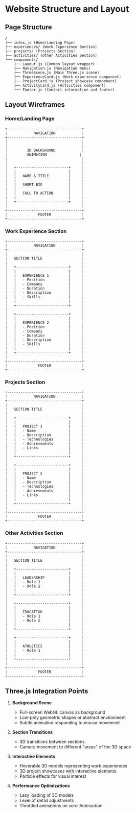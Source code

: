 # Website Structure and Layout

## Page Structure
```
/
├── index.js (Home/Landing Page)
├── experiences/ (Work Experience Section)
├── projects/ (Projects Section)
├── activities/ (Other Activities Section)
└── components/
    ├── Layout.js (Common layout wrapper)
    ├── Navigation.js (Navigation menu)
    ├── ThreeScene.js (Main Three.js scene)
    ├── ExperienceCard.js (Work experience component)
    ├── ProjectCard.js (Project showcase component)
    ├── ActivityCard.js (Activities component)
    └── Footer.js (Contact information and footer)
```

## Layout Wireframes

### Home/Landing Page
```
+----------------------------------+
|            NAVIGATION            |
+----------------------------------+
|                                  |
|                                  |
|         3D BACKGROUND            |
|         ANIMATION               |
|                                  |
|                                  |
|   +------------------------+     |
|   |                        |     |
|   |   NAME & TITLE         |     |
|   |                        |     |
|   |   SHORT BIO            |     |
|   |                        |     |
|   |   CALL TO ACTION       |     |
|   |                        |     |
|   +------------------------+     |
|                                  |
+----------------------------------+
|              FOOTER              |
+----------------------------------+
```

### Work Experience Section
```
+----------------------------------+
|            NAVIGATION            |
+----------------------------------+
|                                  |
|   SECTION TITLE                  |
|                                  |
|   +------------------------+     |
|   |                        |     |
|   |   EXPERIENCE 1         |     |
|   |   - Position           |     |
|   |   - Company            |     |
|   |   - Duration           |     |
|   |   - Description        |     |
|   |   - Skills             |     |
|   |                        |     |
|   +------------------------+     |
|                                  |
|   +------------------------+     |
|   |                        |     |
|   |   EXPERIENCE 2         |     |
|   |   - Position           |     |
|   |   - Company            |     |
|   |   - Duration           |     |
|   |   - Description        |     |
|   |   - Skills             |     |
|   |                        |     |
|   +------------------------+     |
|                                  |
+----------------------------------+
|              FOOTER              |
+----------------------------------+
```

### Projects Section
```
+----------------------------------+
|            NAVIGATION            |
+----------------------------------+
|                                  |
|   SECTION TITLE                  |
|                                  |
|   +------------------------+     |
|   |                        |     |
|   |   PROJECT 1            |     |
|   |   - Name               |     |
|   |   - Description        |     |
|   |   - Technologies       |     |
|   |   - Achievements       |     |
|   |   - Links              |     |
|   |                        |     |
|   +------------------------+     |
|                                  |
|   +------------------------+     |
|   |                        |     |
|   |   PROJECT 2            |     |
|   |   - Name               |     |
|   |   - Description        |     |
|   |   - Technologies       |     |
|   |   - Achievements       |     |
|   |   - Links              |     |
|   |                        |     |
|   +------------------------+     |
|                                  |
+----------------------------------+
|              FOOTER              |
+----------------------------------+
```

### Other Activities Section
```
+----------------------------------+
|            NAVIGATION            |
+----------------------------------+
|                                  |
|   SECTION TITLE                  |
|                                  |
|   +------------------------+     |
|   |                        |     |
|   |   LEADERSHIP           |     |
|   |   - Role 1             |     |
|   |   - Role 2             |     |
|   |                        |     |
|   +------------------------+     |
|                                  |
|   +------------------------+     |
|   |                        |     |
|   |   EDUCATION            |     |
|   |   - Role 1             |     |
|   |   - Role 2             |     |
|   |                        |     |
|   +------------------------+     |
|                                  |
|   +------------------------+     |
|   |                        |     |
|   |   ATHLETICS            |     |
|   |   - Role 1             |     |
|   |                        |     |
|   +------------------------+     |
|                                  |
+----------------------------------+
|              FOOTER              |
+----------------------------------+
```

## Three.js Integration Points

1. **Background Scene**
   - Full-screen WebGL canvas as background
   - Low-poly geometric shapes or abstract environment
   - Subtle animation responding to mouse movement

2. **Section Transitions**
   - 3D transitions between sections
   - Camera movement to different "areas" of the 3D space

3. **Interactive Elements**
   - Hoverable 3D models representing work experiences
   - 3D project showcases with interactive elements
   - Particle effects for visual interest

4. **Performance Optimizations**
   - Lazy loading of 3D models
   - Level of detail adjustments
   - Throttled animations on scroll/interaction
